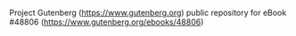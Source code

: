 Project Gutenberg (https://www.gutenberg.org) public repository for eBook #48806 (https://www.gutenberg.org/ebooks/48806)
